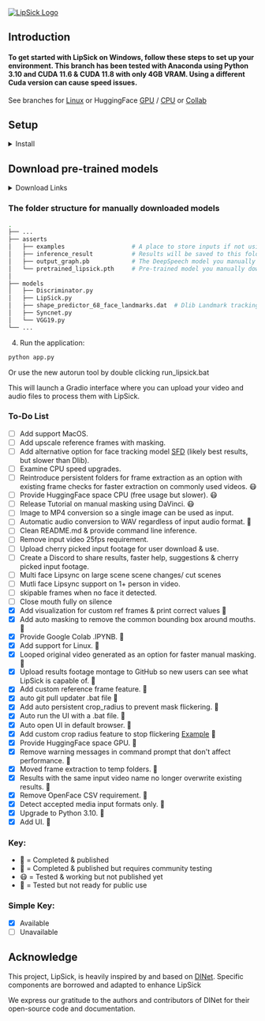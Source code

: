
<a href="https://youtu.be/ZO2AaXXwMrw">
  <img src="/utils/logo/LipSickYouTube.jpg" alt="LipSick Logo">
</a>


## Introduction

#### To get started with LipSick on Windows, follow these steps to set up your environment. This branch has been tested with Anaconda using Python 3.10 and CUDA 11.6 & CUDA 11.8 with only 4GB VRAM. Using a different Cuda version can cause speed issues.
See branches for [Linux](https://github.com/Inferencer/LipSick/tree/linux) or HuggingFace [GPU](https://github.com/Inferencer/LipSick/tree/HuggingFace-GPU) / [CPU](https://github.com/Inferencer/LipSick/tree/HuggingFace-CPU) or [Collab](https://github.com/Inferencer/LipSick/tree/Google-Collab)

## Setup

<details>
  <summary>Install</summary>

1. Clone the repository:
```bash
git clone https://github.com/natlamir/LipStick.git
cd LipSick
```
2. Create and activate the Anaconda environment:
```bash
conda env create -f environment.yml
conda activate LipSick
```
</details>

## Download pre-trained models
<details>
  <summary>Download Links</summary>

### For the folder ./asserts

Please download pretrained_lipsick.pth using this [link](https://github.com/Inferencer/LipSick/releases/download/v1PretrainedModels/pretrained_lipsick.pth) and place the file in the folder ./asserts

Then, download output_graph.pb using this [link](https://github.com/Inferencer/LipSick/releases/download/v1PretrainedModels/output_graph.pb) and place the file in the same folder.

### For the folder ./models

Please download shape_predictor_68_face_landmarks.dat using this [link](https://github.com/Inferencer/LipSick/releases/download/v1PretrainedModels/shape_predictor_68_face_landmarks.dat) and place the file in the folder ./models
</details>

### The folder structure for manually downloaded models
```bash
.
├── ...
├── asserts                        
│   ├── examples                   # A place to store inputs if not using gradio UI
│   ├── inference_result           # Results will be saved to this folder
│   ├── output_graph.pb            # The DeepSpeech model you manually download and place here
│   └── pretrained_lipsick.pth     # Pre-trained model you manually download and place here
│                   
├── models
│   ├── Discriminator.py
│   ├── LipSick.py
│   ├── shape_predictor_68_face_landmarks.dat  # Dlib Landmark tracking model you manually download and place here
│   ├── Syncnet.py
│   └── VGG19.py   
└── ...
```
4. Run the application:
```bash
python app.py
```
Or use the new autorun tool by double clicking run_lipsick.bat


This will launch a Gradio interface where you can upload your video and audio files to process them with LipSick.





### To-Do List

- [ ] Add support MacOS.
- [ ] Add upscale reference frames with masking. 
- [ ] Add alternative option for face tracking model [SFD](https://github.com/1adrianb/face-alignment) (likely best results, but slower than Dlib).
- [ ] Examine CPU speed upgrades.
- [ ] Reintroduce persistent folders for frame extraction as an option with existing frame checks for faster extraction on commonly used videos. 😷
- [ ] Provide HuggingFace space CPU (free usage but slower). 😷
- [ ] Release Tutorial on manual masking using DaVinci. 😷
- [ ] Image to MP4 conversion so a single image can be used as input.
- [ ] Automatic audio conversion to WAV regardless of input audio format. 🤕
- [ ] Clean README.md & provide command line inference.
- [ ] Remove input video 25fps requirement.
- [ ] Upload cherry picked input footage for user download & use.
- [ ] Create a Discord to share results, faster help, suggestions & cherry picked input footage.
- [ ] Multi face Lipsync on large scene scene changes/ cut scenes
- [ ] Mutli face Lipsync support on 1+ person in video.
- [ ] skipable frames when no face it detected.
- [ ] Close mouth fully on silence
- [x] Add visualization for custom ref frames & print correct values 🤮
- [x] Add auto masking to remove the common bounding box around mouths. 🤢
- [x] Provide Google Colab .IPYNB. 🤮
- [x] Add support for Linux. 🤢
- [x] Looped original video generated as an option for faster manual masking. 🤮
- [x] Upload results footage montage to GitHub so new users can see what LipSick is capable of. 🤮
- [x] Add custom reference frame feature. 🤮
- [x] auto git pull updater .bat file 🤢
- [x] Add auto persistent crop_radius to prevent mask flickering. 🤮
- [x] Auto run the UI with a .bat file. 🤮
- [x] Auto open UI in default browser. 🤮
- [x] Add custom crop radius feature to stop flickering [Example](https://github.com/Inferencer/LipSick/issues/8#issuecomment-2099371266) 🤮
- [x] Provide HuggingFace space GPU. 🤮
- [x] Remove warning messages in command prompt that don't affect performance. 🤢
- [x] Moved frame extraction to temp folders. 🤮
- [x] Results with the same input video name no longer overwrite existing results. 🤮
- [x] Remove OpenFace CSV requirement. 🤮
- [x] Detect accepted media input formats only. 🤮
- [x] Upgrade to Python 3.10. 🤮
- [x] Add UI. 🤮

### Key:
- 🤮 = Completed & published
- 🤢 = Completed & published but requires community testing
- 😷 = Tested & working but not published yet
- 🤕 = Tested but not ready for public use
### Simple Key:
- [x] Available
- [ ] Unavailable

## Acknowledge

This project, LipSick, is heavily inspired by and based on [DINet](https://github.com/MRzzm/DINet). Specific components are borrowed and adapted to enhance LipSick


We express our gratitude to the authors and contributors of DINet for their open-source code and documentation.
